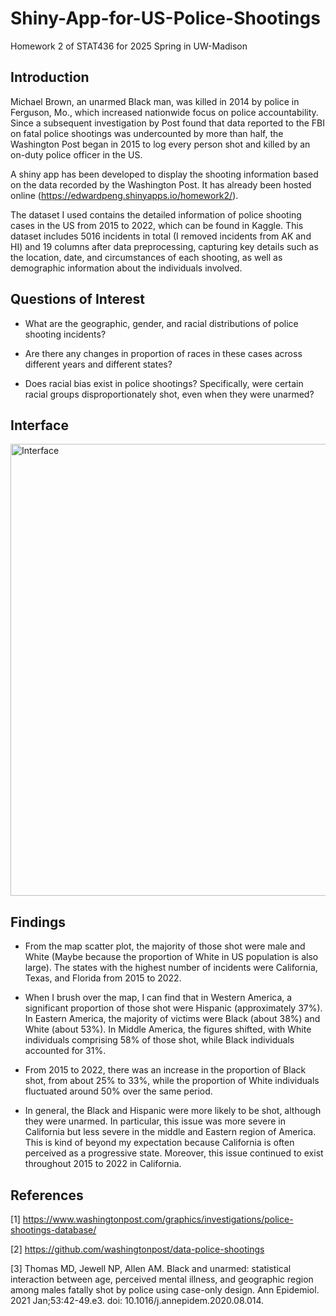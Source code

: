 # Shiny-App-for-US-Police-Shootings
Homework 2 of STAT436 for 2025 Spring in UW-Madison

## Introduction

Michael Brown, an unarmed Black man, was killed in 2014 by police in Ferguson, Mo., which increased nationwide focus on police accountability. Since a subsequent investigation by Post found that data reported to the FBI on fatal police shootings was undercounted by more than half, the Washington Post began in 2015 to log every person shot and killed by an on-duty police officer in the US.

A shiny app has been developed to display the shooting information based on the data recorded by the Washington Post. It has already been hosted online (https://edwardpeng.shinyapps.io/homework2/). 

The dataset I used contains the detailed information of police shooting cases in the US from 2015 to 2022, which can be found in Kaggle. This dataset includes 5016 incidents in total (I removed incidents from AK and HI) and 19 columns after data preprocessing, capturing key details such as the location, date, and circumstances of each shooting, as well as demographic information about the individuals involved.

## Questions of Interest

- What are the geographic, gender, and racial distributions of police shooting incidents?

- Are there any changes in proportion of races in these cases across different years and different states?

- Does racial bias exist in police shootings? Specifically, were certain racial groups disproportionately shot, even when they were unarmed?

## Interface
<img width="723" alt="Interface" src="https://github.com/user-attachments/assets/1b28b4fa-5ba8-48d9-889f-d5874ef9034f" />

## Findings

- From the map scatter plot, the majority of those shot were male and White (Maybe because the
proportion of White in US population is also large). The states with the highest number of incidents
were California, Texas, and Florida from 2015 to 2022.

- When I brush over the map, I can find that in Western America, a significant proportion of those
shot were Hispanic (approximately 37%). In Eastern America, the majority of victims were Black
(about 38%) and White (about 53%). In Middle America, the figures shifted, with White individuals
comprising 58% of those shot, while Black individuals accounted for 31%.

- From 2015 to 2022, there was an increase in the proportion of Black shot, from about 25% to 33%,
while the proportion of White individuals fluctuated around 50% over the same period.

- In general, the Black and Hispanic were more likely to be shot, although they were unarmed. In
particular, this issue was more severe in California but less severe in the middle and Eastern region of
America. This is kind of beyond my expectation because California is often perceived as a progressive
state. Moreover, this issue continued to exist throughout 2015 to 2022 in California.

## References

[1] https://www.washingtonpost.com/graphics/investigations/police-shootings-database/

[2] https://github.com/washingtonpost/data-police-shootings

[3] Thomas MD, Jewell NP, Allen AM. Black and unarmed: statistical interaction between age, perceived
mental illness, and geographic region among males fatally shot by police using case-only design. Ann
Epidemiol. 2021 Jan;53:42-49.e3. doi: 10.1016/j.annepidem.2020.08.014.
